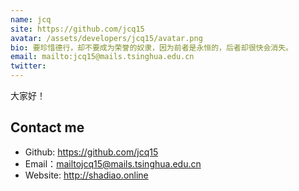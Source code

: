 ```yaml
---
name: jcq
site: https://github.com/jcq15
avatar: /assets/developers/jcq15/avatar.png
bio: 要珍惜德行，却不要成为荣誉的奴隶，因为前者是永恒的，后者却很快会消失。
email: mailto:jcq15@mails.tsinghua.edu.cn
twitter: 
---
```




大家好！

## Contact me

- Github: <https://github.com/jcq15>
- Email：<mailtojcq15@mails.tsinghua.edu.cn>
- Website: <http://shadiao.online>